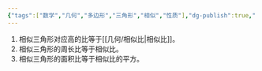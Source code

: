 ```yaml
---
{"tags":["数学","几何","多边形","三角形","相似","性质"],"dg-publish":true,"permalink":"///","dgPassFrontmatter":true}
---
```


1. 相似三角形对应高的比等于[[几何/相似比\|相似比]]。
2. 相似三角形的周长比等于相似比。
3. 相似三角形的面积比等于相似比的平方。
